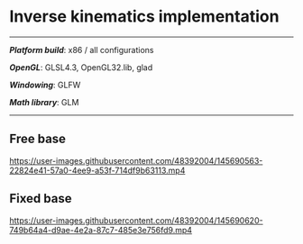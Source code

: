 
# Inverse kinematics implementation 

<hr>

***Platform build***: x86 / all configurations

***OpenGL***: GLSL4.3, OpenGL32.lib, glad

***Windowing***: GLFW

***Math library***: GLM

<hr>

## Free base
https://user-images.githubusercontent.com/48392004/145690563-22824e41-57a0-4ee9-a53f-714df9b63113.mp4


## Fixed base
https://user-images.githubusercontent.com/48392004/145690620-749b64a4-d9ae-4e2a-87c7-485e3e756fd9.mp4



